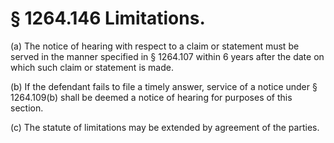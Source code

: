 # § 1264.146   Limitations.

(a) The notice of hearing with respect to a claim or statement must be served in the manner specified in § 1264.107 within 6 years after the date on which such claim or statement is made.


(b) If the defendant fails to file a timely answer, service of a notice under § 1264.109(b) shall be deemed a notice of hearing for purposes of this section.


(c) The statute of limitations may be extended by agreement of the parties.




